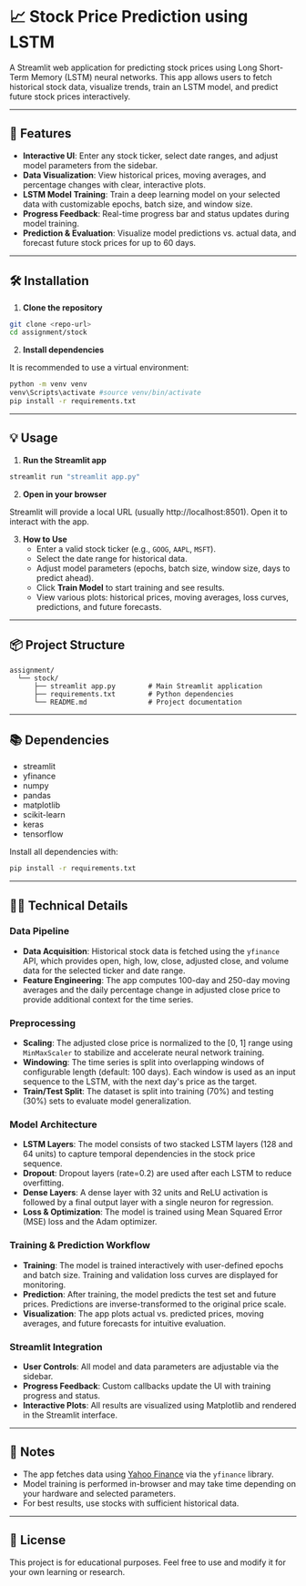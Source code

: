 # 📈 Stock Price Prediction using LSTM

A Streamlit web application for predicting stock prices using Long Short-Term Memory (LSTM) neural networks. This app allows users to fetch historical stock data, visualize trends, train an LSTM model, and predict future stock prices interactively.

---

## 🚀 Features

- **Interactive UI**: Enter any stock ticker, select date ranges, and adjust model parameters from the sidebar.
- **Data Visualization**: View historical prices, moving averages, and percentage changes with clear, interactive plots.
- **LSTM Model Training**: Train a deep learning model on your selected data with customizable epochs, batch size, and window size.
- **Progress Feedback**: Real-time progress bar and status updates during model training.
- **Prediction & Evaluation**: Visualize model predictions vs. actual data, and forecast future stock prices for up to 60 days.

---

## 🛠️ Installation

1. **Clone the repository**

```bash
git clone <repo-url>
cd assignment/stock
```

2. **Install dependencies**

It is recommended to use a virtual environment:

```bash
python -m venv venv
venv\Scripts\activate #source venv/bin/activate
pip install -r requirements.txt
```

---

## 💡 Usage

1. **Run the Streamlit app**

```bash
streamlit run "streamlit app.py"
```

2. **Open in your browser**

Streamlit will provide a local URL (usually http://localhost:8501). Open it to interact with the app.

3. **How to Use**
   - Enter a valid stock ticker (e.g., `GOOG`, `AAPL`, `MSFT`).
   - Select the date range for historical data.
   - Adjust model parameters (epochs, batch size, window size, days to predict ahead).
   - Click **Train Model** to start training and see results.
   - View various plots: historical prices, moving averages, loss curves, predictions, and future forecasts.

---

## 📦 Project Structure

```
assignment/
  └── stock/
      ├── streamlit app.py        # Main Streamlit application
      ├── requirements.txt        # Python dependencies
      └── README.md               # Project documentation
```

---

## 📚 Dependencies

- streamlit
- yfinance
- numpy
- pandas
- matplotlib
- scikit-learn
- keras
- tensorflow

Install all dependencies with:

```bash
pip install -r requirements.txt
```

---

## 🧑‍💻 Technical Details

### Data Pipeline
- **Data Acquisition**: Historical stock data is fetched using the `yfinance` API, which provides open, high, low, close, adjusted close, and volume data for the selected ticker and date range.
- **Feature Engineering**: The app computes 100-day and 250-day moving averages and the daily percentage change in adjusted close price to provide additional context for the time series.

### Preprocessing
- **Scaling**: The adjusted close price is normalized to the [0, 1] range using `MinMaxScaler` to stabilize and accelerate neural network training.
- **Windowing**: The time series is split into overlapping windows of configurable length (default: 100 days). Each window is used as an input sequence to the LSTM, with the next day's price as the target.
- **Train/Test Split**: The dataset is split into training (70%) and testing (30%) sets to evaluate model generalization.

### Model Architecture
- **LSTM Layers**: The model consists of two stacked LSTM layers (128 and 64 units) to capture temporal dependencies in the stock price sequence.
- **Dropout**: Dropout layers (rate=0.2) are used after each LSTM to reduce overfitting.
- **Dense Layers**: A dense layer with 32 units and ReLU activation is followed by a final output layer with a single neuron for regression.
- **Loss & Optimization**: The model is trained using Mean Squared Error (MSE) loss and the Adam optimizer.

### Training & Prediction Workflow
- **Training**: The model is trained interactively with user-defined epochs and batch size. Training and validation loss curves are displayed for monitoring.
- **Prediction**: After training, the model predicts the test set and future prices. Predictions are inverse-transformed to the original price scale.
- **Visualization**: The app plots actual vs. predicted prices, moving averages, and future forecasts for intuitive evaluation.

### Streamlit Integration
- **User Controls**: All model and data parameters are adjustable via the sidebar.
- **Progress Feedback**: Custom callbacks update the UI with training progress and status.
- **Interactive Plots**: All results are visualized using Matplotlib and rendered in the Streamlit interface.

---

## 📝 Notes

- The app fetches data using [Yahoo Finance](https://finance.yahoo.com/) via the `yfinance` library.
- Model training is performed in-browser and may take time depending on your hardware and selected parameters.
- For best results, use stocks with sufficient historical data.

---

## 📄 License

This project is for educational purposes. Feel free to use and modify it for your own learning or research.